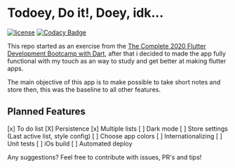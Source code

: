 # Todoey, Do it!, Doey, idk...
[![license](https://img.shields.io/github/license/lucashilles/todoey?style=flat)](LICENSE) [![Codacy Badge](https://api.codacy.com/project/badge/Grade/af20f336dfaf48bfa68b64968cc34dc6)](https://www.codacy.com/manual/lucashilles/todoey?utm_source=github.com&amp;utm_medium=referral&amp;utm_content=lucashilles/todoey&amp;utm_campaign=Badge_Grade)

This repo started as an exercise from the [The Complete 2020 Flutter Development Bootcamp with Dart](https://www.udemy.com/course/flutter-bootcamp-with-dart/), after that i decided to made the app fully functional with my touch as an way to study and get better at making flutter apps.

The main objective of this app is to make possible to take short notes and store then, this was the baseline to all other features.


## Planned Features

[x] To do list
[X] Persistence
[x] Multiple lists
[ ] Dark mode
[ ] Store settings (Last active list, style config)
[ ] Choose app colors
[ ] Internationalizing
[ ] Unit tests
[ ] iOs build
[ ] Automated deploy

Any suggestions?
Feel free to contribute with issues, PR's and tips!